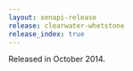 ```yaml
---
layout: xenapi-release
release: clearwater-whetstone
release_index: true
---
```


Released in October 2014.

